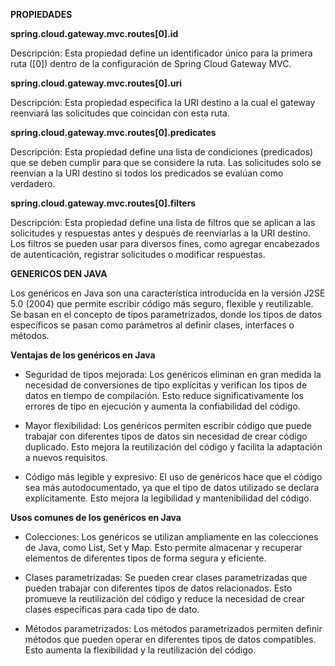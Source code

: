 **PROPIEDADES**

**spring.cloud.gateway.mvc.routes[0].id**

Descripción: Esta propiedad define un identificador único para la primera ruta ([0]) dentro de la configuración de Spring Cloud Gateway MVC.

**spring.cloud.gateway.mvc.routes[0].uri**

Descripción: Esta propiedad especifica la URI destino a la cual el gateway reenviará las solicitudes que coincidan con esta ruta.

**spring.cloud.gateway.mvc.routes[0].predicates**

Descripción: Esta propiedad define una lista de condiciones (predicados) que se deben cumplir para que se considere la ruta. Las solicitudes solo se reenvían a la URI destino si todos los predicados se evalúan como verdadero.

**spring.cloud.gateway.mvc.routes[0].filters**

Descripción: Esta propiedad define una lista de filtros que se aplican a las solicitudes y respuestas antes y después de reenviarlas a la URI destino. Los filtros se pueden usar para diversos fines, como agregar encabezados de autenticación, registrar solicitudes o modificar respuestas.

**GENERICOS DEN JAVA**

Los genéricos en Java son una característica introducida en la versión J2SE 5.0 (2004) que permite escribir código más seguro, flexible y reutilizable. Se basan en el concepto de tipos parametrizados, donde los tipos de datos específicos se pasan como parámetros al definir clases, interfaces o métodos.

**Ventajas de los genéricos en Java**

- Seguridad de tipos mejorada: Los genéricos eliminan en gran medida la necesidad de conversiones de tipo explícitas y verifican los tipos de datos en tiempo de compilación. Esto reduce significativamente los errores de tipo en ejecución y aumenta la confiabilidad del código.

- Mayor flexibilidad: Los genéricos permiten escribir código que puede trabajar con diferentes tipos de datos sin necesidad de crear código duplicado. Esto mejora la reutilización del código y facilita la adaptación a nuevos requisitos.

- Código más legible y expresivo: El uso de genéricos hace que el código sea más autodocumentado, ya que el tipo de datos utilizado se declara explícitamente. Esto mejora la legibilidad y mantenibilidad del código.

**Usos comunes de los genéricos en Java**

- Colecciones: Los genéricos se utilizan ampliamente en las colecciones de Java, como List, Set y Map. Esto permite almacenar y recuperar elementos de diferentes tipos de forma segura y eficiente.

- Clases parametrizadas: Se pueden crear clases parametrizadas que pueden trabajar con diferentes tipos de datos relacionados. Esto promueve la reutilización del código y reduce la necesidad de crear clases específicas para cada tipo de dato.

- Métodos parametrizados: Los métodos parametrizados permiten definir métodos que pueden operar en diferentes tipos de datos compatibles. Esto aumenta la flexibilidad y la reutilización del código.
